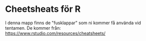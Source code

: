# Cheetsheats för R

I denna mapp finns de "fusklappar" som ni kommer få använda vid tentamen. De kommer från: https://www.rstudio.com/resources/cheatsheets/
